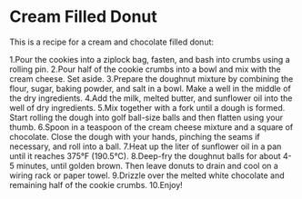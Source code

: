 # Cream Filled Donut

This is a recipe for a cream and chocolate filled donut:


1.Pour the cookies into a ziplock bag, fasten, and bash into crumbs using a rolling pin.
2.Pour half of the cookie crumbs into a bowl and mix with the cream cheese. Set aside.
3.Prepare the doughnut mixture by combining the flour, sugar, baking powder, and salt in a bowl. Make a well in the middle of the dry ingredients. 
4.Add the milk, melted butter, and sunflower oil into the well of dry ingredients. 
5.Mix together with a fork until a dough is formed. Start rolling the dough into golf ball-size balls and then flatten using your thumb.
6.Spoon in a teaspoon of the cream cheese mixture and a square of chocolate. Close the dough with your hands, pinching the seams if necessary, and roll into a ball. 
7.Heat up the liter of sunflower oil in a pan until it reaches 375°F (190.5°C). 
8.Deep-fry the doughnut balls for about 4-5 minutes, until golden brown. Then leave donuts to drain and cool on a wiring rack or paper towel. 
9.Drizzle over the melted white chocolate and remaining half of the cookie crumbs. 
10.Enjoy!
